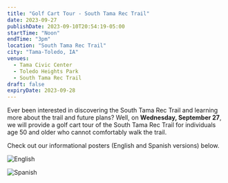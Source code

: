 ```yaml
---
title: "Golf Cart Tour - South Tama Rec Trail"
date: 2023-09-27
publishDate: 2023-09-10T20:54:19-05:00
startTime: "Noon"
endTime: "3pm"
location: "South Tama Rec Trail"
city: "Tama-Toledo, IA"
venues:
  - Tama Civic Center
  - Toledo Heights Park
  - South Tama Rec Trail
draft: false
expiryDate: 2023-09-28
---
```


Ever been interested in discovering the South Tama Rec Trail and learning more about the trail and future plans?  Well, on **Wednesday, September 27**, we will provide a golf cart tour of the South Tama Rec Trail for individuals age 50 and older who cannot comfortably walk the trail. 

Check out our informational posters (English and Spanish versions) below.  

![English](https://tamatoledocv.blob.core.windows.net/cv-resources/cart-ride-card-for-poster-as-pdf-2023.png)

![Spanish](https://tamatoledocv.blob.core.windows.net/cv-resources/cart-ride-card-for-poster-as-pdf-2023-spanish.png)
